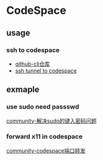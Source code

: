 # CodeSpace

## usage

### ssh to codespace

- [github-cli仓库](https://github.com/cli/cli#installation)
- [ssh tunnel to codespace](https://github.com/orgs/community/discussions/25497)

## exmaple

### use sudo need passswd

[community-解决sudo的键入密码问题](https://github.com/orgs/community/discussions/50845)

### forward x11 in codespace

[community-codespace端口转发](https://github.com/orgs/community/discussions/37810)